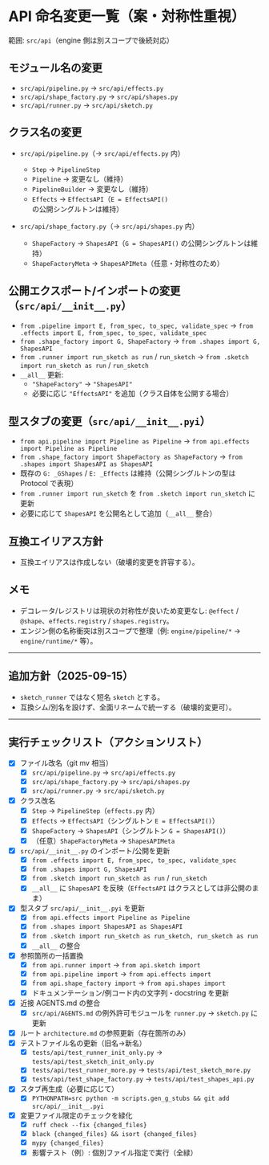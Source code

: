 # API 命名変更一覧（案・対称性重視）

範囲: `src/api`（engine 側は別スコープで後続対応）

## モジュール名の変更
- `src/api/pipeline.py` → `src/api/effects.py`
- `src/api/shape_factory.py` → `src/api/shapes.py`
- `src/api/runner.py` → `src/api/sketch.py`

## クラス名の変更
- `src/api/pipeline.py`（→ `src/api/effects.py` 内）
  - `Step` → `PipelineStep`
  - `Pipeline` → 変更なし（維持）
  - `PipelineBuilder` → 変更なし（維持）
  - `Effects` → `EffectsAPI`（`E = EffectsAPI()` の公開シングルトンは維持）

- `src/api/shape_factory.py`（→ `src/api/shapes.py` 内）
  - `ShapeFactory` → `ShapesAPI`（`G = ShapesAPI()` の公開シングルトンは維持）
  - `ShapeFactoryMeta` → `ShapesAPIMeta`（任意・対称性のため）

## 公開エクスポート/インポートの変更（`src/api/__init__.py`）
- `from .pipeline import E, from_spec, to_spec, validate_spec`
  → `from .effects import E, from_spec, to_spec, validate_spec`
- `from .shape_factory import G, ShapeFactory`
  → `from .shapes import G, ShapesAPI`
- `from .runner import run_sketch as run` / `run_sketch`
  → `from .sketch import run_sketch as run` / `run_sketch`
- `__all__` 更新:
  - `"ShapeFactory"` → `"ShapesAPI"`
  - 必要に応じ `"EffectsAPI"` を追加（クラス自体を公開する場合）

## 型スタブの変更（`src/api/__init__.pyi`）
- `from api.pipeline import Pipeline as Pipeline`
  → `from api.effects import Pipeline as Pipeline`
- `from .shape_factory import ShapeFactory as ShapeFactory`
  → `from .shapes import ShapesAPI as ShapesAPI`
- 既存の `G: _GShapes` / `E: _Effects` は維持（公開シングルトンの型は Protocol で表現）
- `from .runner import run_sketch` を `from .sketch import run_sketch` に更新
- 必要に応じて `ShapesAPI` を公開名として追加（`__all__` 整合）

## 互換エイリアス方針
- 互換エイリアスは作成しない（破壊的変更を許容する）。

## メモ
- デコレータ/レジストリは現状の対称性が良いため変更なし: `@effect` / `@shape`、`effects.registry` / `shapes.registry`。
- エンジン側の名称衝突は別スコープで整理（例: `engine/pipeline/*` → `engine/runtime/*` 等）。

---

## 追加方針（2025-09-15）
- `sketch_runner` ではなく短名 `sketch` とする。
- 互換シム/別名を設けず、全面リネームで統一する（破壊的変更可）。

---

## 実行チェックリスト（アクションリスト）
- [x] ファイル改名（git mv 相当）
  - [x] `src/api/pipeline.py` → `src/api/effects.py`
  - [x] `src/api/shape_factory.py` → `src/api/shapes.py`
  - [x] `src/api/runner.py` → `src/api/sketch.py`
- [x] クラス改名
  - [x] `Step` → `PipelineStep`（`effects.py` 内）
  - [x] `Effects` → `EffectsAPI`（シングルトン `E = EffectsAPI()`）
  - [x] `ShapeFactory` → `ShapesAPI`（シングルトン `G = ShapesAPI()`）
  - [x] （任意）`ShapeFactoryMeta` → `ShapesAPIMeta`
- [x] `src/api/__init__.py` のインポート/公開を更新
  - [x] `from .effects import E, from_spec, to_spec, validate_spec`
  - [x] `from .shapes import G, ShapesAPI`
  - [x] `from .sketch import run_sketch as run` / `run_sketch`
  - [x] `__all__` に `ShapesAPI` を反映（`EffectsAPI` はクラスとしては非公開のまま）
- [x] 型スタブ `src/api/__init__.pyi` を更新
  - [x] `from api.effects import Pipeline as Pipeline`
  - [x] `from .shapes import ShapesAPI as ShapesAPI`
  - [x] `from .sketch import run_sketch as run_sketch, run_sketch as run`
  - [x] `__all__` の整合
- [x] 参照箇所の一括置換
  - [x] `from api.runner import` → `from api.sketch import`
  - [x] `from api.pipeline import` → `from api.effects import`
  - [x] `from api.shape_factory import` → `from api.shapes import`
  - [x] ドキュメンテーション/例コード内の文字列・docstring を更新
- [x] 近接 AGENTS.md の整合
  - [x] `src/api/AGENTS.md` の例外許可モジュールを `runner.py` → `sketch.py` に更新
- [x] ルート `architecture.md` の参照更新（存在箇所のみ）
- [x] テストファイル名の更新（旧名→新名）
  - [x] `tests/api/test_runner_init_only.py` → `tests/api/test_sketch_init_only.py`
  - [x] `tests/api/test_runner_more.py` → `tests/api/test_sketch_more.py`
  - [x] `tests/api/test_shape_factory.py` → `tests/api/test_shapes_api.py`
- [x] スタブ再生成（必要に応じて）
  - [x] `PYTHONPATH=src python -m scripts.gen_g_stubs && git add src/api/__init__.pyi`
- [x] 変更ファイル限定のチェックを緑化
  - [x] `ruff check --fix {changed_files}`
  - [x] `black {changed_files} && isort {changed_files}`
  - [x] `mypy {changed_files}`
  - [x] 影響テスト（例）: 個別ファイル指定で実行（全緑）
